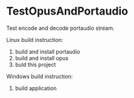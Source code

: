 # TestOpusAndPortaudio
Test encode and decode portaudio stream.

Linux build instruction: 

1. build and install portaudio
2. build and install opus
3. buld this project

Windows build instruction:

1. build application